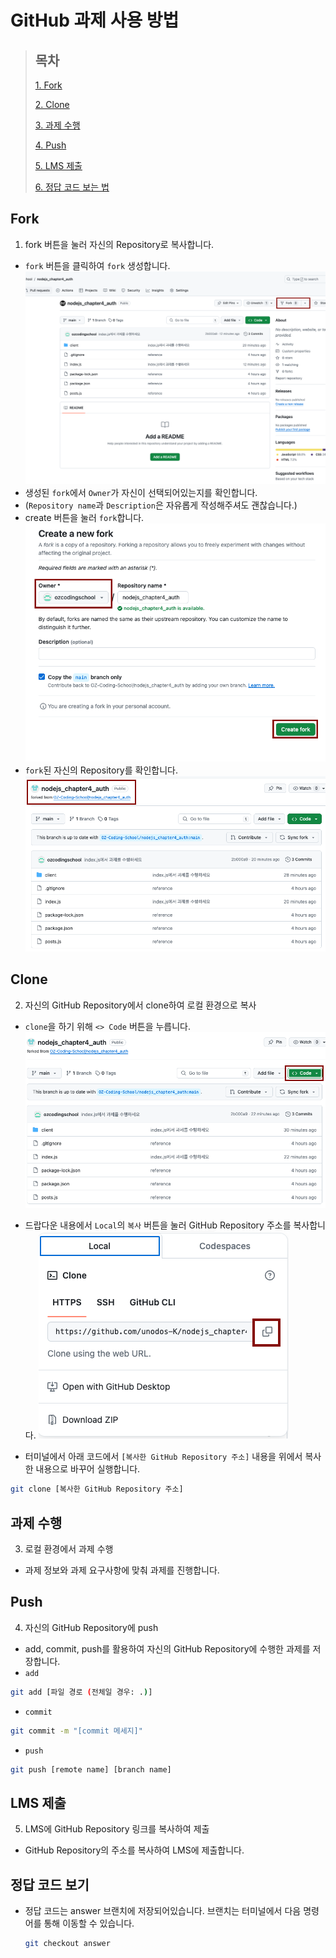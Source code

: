 # GitHub 과제 사용 방법

> ## 목차
>
> [1. Fork](#fork)
>
> [2. Clone](#clone)
>
> [3. 과제 수행](#과제-수행)
>
> [4. Push](#push)
>
> [5. LMS 제출](#lms-제출)
>
> [6. 정답 코드 보는 법](#정답-코드-보기)

## Fork

1. fork 버튼을 눌러 자신의 Repository로 복사합니다.

- `fork` 버튼을 클릭하여 `fork` 생성합니다.
  ![fork 버튼](./README_SOURCES/images/how-to-fork.png)
- 생성된 `fork`에서 `Owner`가 자신이 선택되어있는지를 확인합니다.
- (`Repository name`과 `Description`은 자유롭게 작성해주셔도 괜찮습니다.)
- create 버튼을 눌러 `fork`합니다.
  ![fork 상세](./README_SOURCES/images/fork-detail.png)
- `fork`된 자신의 Repository를 확인합니다.
  ![fork 확인](./README_SOURCES/images/fork-confirm.png)

## Clone

2. 자신의 GitHub Repository에서 clone하여 로컬 환경으로 복사

- `clone`을 하기 위해 `<> Code` 버튼을 누릅니다.
  ![clone 버튼](./README_SOURCES/images/how-to-clone.png)
- 드랍다운 내용에서 `Local`의 `복사` 버튼을 눌러 GitHub Repository 주소를 복사합니다.
  ![clone 버튼](./README_SOURCES/images/clone-detail.png)

- 터미널에서 아래 코드에서 `[복사한 GitHub Repository 주소]` 내용을 위에서 복사한 내용으로 바꾸어 실행합니다.

```bash
git clone [복사한 GitHub Repository 주소]
```

## 과제 수행

3. 로컬 환경에서 과제 수행

- 과제 정보와 과제 요구사항에 맞춰 과제를 진행합니다.

## Push

4. 자신의 GitHub Repository에 push

- add, commit, push를 활용하여 자신의 GitHub Repository에 수행한 과제를 저장합니다.
- `add`

```bash
git add [파일 경로 (전체일 경우: .)]
```

- `commit`

```bash
git commit -m "[commit 메세지]"
```

- `push`

```bash
git push [remote name] [branch name]
```

## LMS 제출

5. LMS에 GitHub Repository 링크를 복사하여 제출

- GitHub Repository의 주소를 복사하여 LMS에 제출합니다.

## 정답 코드 보기

- 정답 코드는 answer 브랜치에 저장되어있습니다. 브랜치는 터미널에서 다음 명령어를 통해 이동할 수 있습니다.
  ```bash
  git checkout answer
  ```
